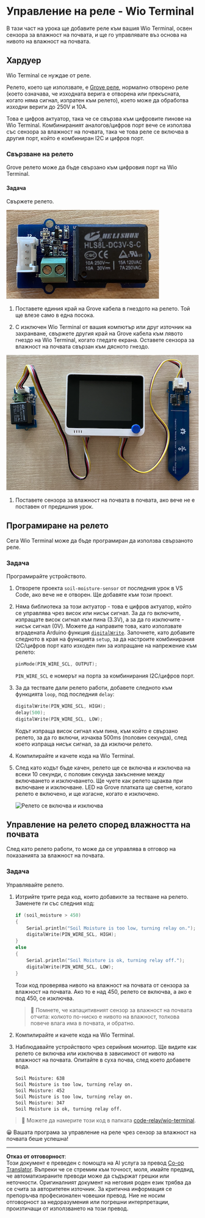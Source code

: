 <!--
CO_OP_TRANSLATOR_METADATA:
{
  "original_hash": "f3c5d8afa2ef6a0b425ef8ff20615cb4",
  "translation_date": "2025-08-28T11:44:03+00:00",
  "source_file": "2-farm/lessons/3-automated-plant-watering/wio-terminal-relay.md",
  "language_code": "bg"
}
-->
# Управление на реле - Wio Terminal

В тази част на урока ще добавите реле към вашия Wio Terminal, освен сензора за влажност на почвата, и ще го управлявате въз основа на нивото на влажност на почвата.

## Хардуер

Wio Terminal се нуждае от реле.

Релето, което ще използвате, е [Grove реле](https://www.seeedstudio.com/Grove-Relay.html), нормално отворено реле (което означава, че изходната верига е отворена или прекъсната, когато няма сигнал, изпратен към релето), което може да обработва изходни вериги до 250V и 10A.

Това е цифров актуатор, така че се свързва към цифровите пинове на Wio Terminal. Комбинираният аналогов/цифров порт вече се използва със сензора за влажност на почвата, така че това реле се включва в другия порт, който е комбиниран I2C и цифров порт.

### Свързване на релето

Grove релето може да бъде свързано към цифровия порт на Wio Terminal.

#### Задача

Свържете релето.

![Grove реле](../../../../../translated_images/grove-relay.d426958ca210fbd0fb7983d7edc069d46c73a8b0a099d94797bd756f7b6bb6be.bg.png)

1. Поставете единия край на Grove кабела в гнездото на релето. Той ще влезе само в една посока.

1. С изключен Wio Terminal от вашия компютър или друг източник на захранване, свържете другия край на Grove кабела към лявото гнездо на Wio Terminal, когато гледате екрана. Оставете сензора за влажност на почвата свързан към дясното гнездо.

![Grove релето свързано към лявото гнездо, а сензорът за влажност на почвата свързан към дясното гнездо](../../../../../translated_images/wio-relay-and-soil-moisture-sensor.ed722202d42babe0be5f4518cf13e8c2c81e8df21d37839266cbdb60cf30172d.bg.png)

1. Поставете сензора за влажност на почвата в почвата, ако вече не е поставен от предишния урок.

## Програмиране на релето

Сега Wio Terminal може да бъде програмиран да използва свързаното реле.

### Задача

Програмирайте устройството.

1. Отворете проекта `soil-moisture-sensor` от последния урок в VS Code, ако вече не е отворен. Ще добавяте към този проект.

2. Няма библиотека за този актуатор - това е цифров актуатор, който се управлява чрез висок или нисък сигнал. За да го включите, изпращате висок сигнал към пина (3.3V), а за да го изключите - нисък сигнал (0V). Можете да направите това, като използвате вградената Arduino функция [`digitalWrite`](https://www.arduino.cc/reference/en/language/functions/digital-io/digitalwrite/). Започнете, като добавите следното в края на функцията `setup`, за да настроите комбинирания I2C/цифров порт като изходен пин за изпращане на напрежение към релето:

    ```cpp
    pinMode(PIN_WIRE_SCL, OUTPUT);
    ```

    `PIN_WIRE_SCL` е номерът на порта за комбинирания I2C/цифров порт.

1. За да тествате дали релето работи, добавете следното към функцията `loop`, под последния `delay`:

    ```cpp
    digitalWrite(PIN_WIRE_SCL, HIGH);
    delay(500);
    digitalWrite(PIN_WIRE_SCL, LOW);
    ```

    Кодът изпраща висок сигнал към пина, към който е свързано релето, за да го включи, изчаква 500ms (половин секунда), след което изпраща нисък сигнал, за да изключи релето.

1. Компилирайте и качете кода на Wio Terminal.

1. След като кодът бъде качен, релето ще се включва и изключва на всеки 10 секунди, с половин секунда закъснение между включването и изключването. Ще чуете как релето щраква при включване и изключване. LED на Grove платката ще светне, когато релето е включено, и ще изгасне, когато е изключено.

    ![Релето се включва и изключва](../../../../../images/relay-turn-on-off.gif)

## Управление на релето според влажността на почвата

След като релето работи, то може да се управлява в отговор на показанията за влажност на почвата.

### Задача

Управлявайте релето.

1. Изтрийте трите реда код, които добавихте за тестване на релето. Заменете ги със следния код:

    ```cpp
    if (soil_moisture > 450)
    {
        Serial.println("Soil Moisture is too low, turning relay on.");
        digitalWrite(PIN_WIRE_SCL, HIGH);
    }
    else
    {
        Serial.println("Soil Moisture is ok, turning relay off.");
        digitalWrite(PIN_WIRE_SCL, LOW);
    }
    ```

    Този код проверява нивото на влажност на почвата от сензора за влажност на почвата. Ако то е над 450, релето се включва, а ако е под 450, се изключва.

    > 💁 Помнете, че капацитивният сензор за влажност на почвата отчита: колкото по-ниско е нивото на влажност, толкова повече влага има в почвата, и обратно.

1. Компилирайте и качете кода на Wio Terminal.

1. Наблюдавайте устройството чрез серийния монитор. Ще видите как релето се включва или изключва в зависимост от нивото на влажност на почвата. Опитайте в суха почва, след което добавете вода.

    ```output
    Soil Moisture: 638
    Soil Moisture is too low, turning relay on.
    Soil Moisture: 452
    Soil Moisture is too low, turning relay on.
    Soil Moisture: 347
    Soil Moisture is ok, turning relay off.
    ```

> 💁 Можете да намерите този код в папката [code-relay/wio-terminal](../../../../../2-farm/lessons/3-automated-plant-watering/code-relay/wio-terminal).

😀 Вашата програма за управление на реле чрез сензор за влажност на почвата беше успешна!

---

**Отказ от отговорност**:  
Този документ е преведен с помощта на AI услуга за превод [Co-op Translator](https://github.com/Azure/co-op-translator). Въпреки че се стремим към точност, моля, имайте предвид, че автоматизираните преводи може да съдържат грешки или неточности. Оригиналният документ на неговия роден език трябва да се счита за авторитетен източник. За критична информация се препоръчва професионален човешки превод. Ние не носим отговорност за недоразумения или погрешни интерпретации, произтичащи от използването на този превод.